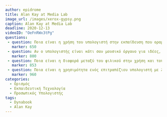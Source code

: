 ```yaml
---
author: epidrome
title: Alan Kay at Media Lab 
image_url: /images/xerox-gypsy.png
caption: Alan Kay at Media Lab
deadline: 2020-12-13
videoID: "OeFnRWx3tPg"
questions:
 - question: Ποια είναι η χρήση του υπολογιστή στην εκπαίδευση που οραματίστηκε ο Σεημουρ Παπερτ σύμφωνα με τον Αλαν Κέη και πως διαφέρει από την τρέχουσα εφαρμογή του; 
   marker: 650 
 - question: Αν ο υπολογιστής είναι κάτι σαν μουσικό όργανο για ιδέες, ποιες είναι οι πιο αξιόλογες ιδέες που έχετε μάθει μέχρι τώρα να εκτελείτε σε αυτό ιδιαίτερο μουσικό όργανο;
   marker: 800 
 - question: Ποια είναι η διαφορά μεταξύ του φιλικού στην χρήση και του συστήματος που πραγματικά μας επιτρέπει να καταλάβουμε πως λειτουργεί ένα φαινόμενο με παράδειγμα από διαδραστικό λογισμικό;
   marker: 853 
 - question: Ποια είναι η χρησιμότητα ενός επιτραπέζιου υπολογιστή με λογισμικό τύπου Windows MacOS Ubuntu σε ένα σχολικό εργαστήριο;
   marker: 960 
categories:
  - Ορισμός 
  - Εκπαιδευτική Τεχνολογία
  - Προσωπικός Υπολογιστής
tags:
  - Dynabook 
  - Alan Kay 
---
```


